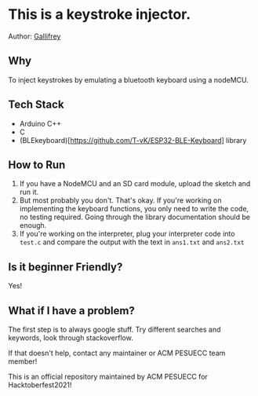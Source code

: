 # This is a keystroke injector.
Author: [Gallifrey](https://github.com/gall1frey)

## Why
To inject keystrokes by emulating a bluetooth keyboard using a nodeMCU.

## Tech Stack
* Arduino C++
* C
* (BLEkeyboard)[https://github.com/T-vK/ESP32-BLE-Keyboard] library

## How to Run
1. If you have a NodeMCU and an SD card module, upload the sketch and run it. 
2. But most probably you don't. That's okay. If you're working on implementing the keyboard functions, you only need to write the code, no testing required. Going through the library documentation should be enough.
3. If you're working on the interpreter, plug your interpreter code into ```test.c``` and compare the output with the text in ```ans1.txt``` and ```ans2.txt```

## Is it beginner Friendly?
Yes! 

## What if I have a problem?
The first step is to always google stuff. Try different searches and keywords, look through stackoverflow.

If that doesn't help, contact any maintainer or ACM PESUECC team member!

This is an official repository maintained by ACM PESUECC for Hacktoberfest2021!
